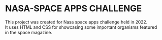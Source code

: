 **<h1>NASA-SPACE APPS CHALLENGE<br></h1>**
This project was created for Nasa space apps challenge held in 2022.<br>
It uses HTML and CSS for showcasing some important organisms featured in the space magazine.
